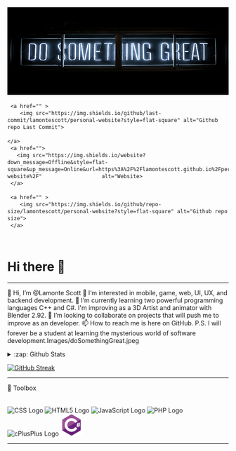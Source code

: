 <img height="200px" width="800px" src=Images/doSomethingGreat.jpeg>


<p align="center">
   
   
     <a href="" >
        <img src="https://img.shields.io/github/last-commit/lamontescott/personal-website?style=flat-square" alt="Github repo Last Commit"> 
                                                                                                                                          </a>                                                                                                                                     
     <a href="">
       <img src="https://img.shields.io/website?down_message=Offline&style=flat-square&up_message=Online&url=https%3A%2F%2Flamontescott.github.io%2Fpersonal-website%2F"                   alt="Website> 
     </a>
     
     <a href="" >
        <img src="https://img.shields.io/github/repo-size/lamontescott/personal-website?style=flat-square" alt="Github repo size">  
     </a>
                                                                                                                                 
     
   <a href=" ">
        <img src="https://img.shields.io/badge/Linkedin-blue?style=flat-square&logo=linkedin&labelColor=blue" alt="">
     </a>
                                                                                                                            
                                                                                                                                 
</p>
 <!--Donwload, other, Website, Github Last Commit, Github repo, Github repo size-->                                                                                                                                


# Hi there 👋

---
<!--Bio-->


👋 Hi, I’m @Lamonte Scott
👀 I’m interested in mobile, game, web, UI, UX, and backend development.
🌱 I’m currently learning two powerful programming languages C++ and C#.
I'm improving as a 3D Artist and animator with Blender 2.92.
💞️ I’m looking to collaborate on projects that will push me to improve as an developer.
📫 How to reach me is here on GitHub.
P.S. I will forever be a student at learning the mysterious world of software development.Images/doSomethingGreat.jpeg

 <!--Github Stats-->

<details>
    <summary>:zap: Github Stats </summary>
    
   
  <img align="center" src="https://github-readme-stats.vercel.app/api?username=lamontescott&theme=tokyonight&show_icons=true">
    
    
  <img align="center" src="https://github-readme-stats.vercel.app/api/top-langs/?username=lamontescott&layout=compact&theme=tokyonight">
   
</details>
         
[![GitHub Streak](https://github-readme-streak-stats.herokuapp.com/?user=lamontescott&theme=tokyonight)](https://git.io/streak-stats)
         
         
---
<!--Toolbox-->
🧰 Toolbox
 <br>
 <br>
 <br>
<img src="https://cdn.worldvectorlogo.com/logos/css-3.svg" alt="CSS Logo" width="50" height="50"/>
<img src="https://cdn.worldvectorlogo.com/logos/html-1.svg" alt="HTML5 Logo" width="50" height="50"/> 
<img src="https://user-images.githubusercontent.com/63941608/126529691-5761ecf0-ce7e-4aa3-b6b5-4965069055e4.png" alt="JavaScript Logo" width="50" height="50"/> 
<img src="https://user-images.githubusercontent.com/63941608/126529883-380a5544-e488-4ada-bc16-e3c941eb9bca.png" alt="PHP Logo" width="50" height="50"/> 
<img src="https://cdn.worldvectorlogo.com/logos/c.svg" alt="cPlusPlus Logo" width="50" height="50"/> 
<img src="https://raw.githubusercontent.com/devicons/devicon/9f4f5cdb393299a81125eb5127929ea7bfe42889/icons/csharp/csharp-original.svg" alt="cPlusPlus Logo" width="50" height="50"/> 


---


  <a href="">
        <img src="https://img.shields.io/badge/Linkedin-blue?style=flat-square&logo=linkedin&labelColor=blue" alt="">
     </a>
